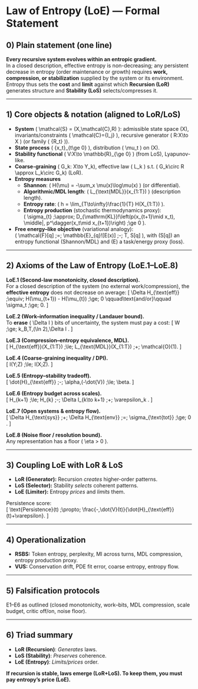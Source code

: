 # Law of Entropy (LoE) — Formal Statement

## 0) Plain statement (one line)

**Every recursive system evolves within an entropic gradient.**  
In a closed description, effective entropy is non-decreasing; any persistent decrease in entropy (order maintenance or growth) requires **work, compression, or stabilization** supplied by the system or its environment. Entropy thus sets the **cost** and **limit** against which **Recursion (LoR)** generates structure and **Stability (LoS)** selects/compresses it.

---

## 1) Core objects & notation (aligned to LoR/LoS)

- **System** \( \mathcal{S} = (X,\mathcal{C},R) \): admissible state space \(X\), invariants/constraints \( \mathcal{C}=\{I_j\} \), recursive generator \( R:X\to X \) (or family \( \{R_t\} \)).
- **State process** \( \{x_t\}_{t\ge 0} \), distribution \( \mu_t \) on \(X\).
- **Stability functional** \( V:X\to \mathbb{R}_{\ge 0} \) (from LoS), Lyapunov-like.
- **Coarse-graining** \( G_k: X\to Y_k\), effective law \( L_k \) s.t. \( G_k\circ R \approx L_k\circ G_k\) (LoR).
- **Entropy measures**
  - **Shannon**: \( H(\mu) = -\sum_x \mu(x)\log\mu(x) \) (or differential).
  - **Algorithmic/MDL length**: \( L_{\text{MDL}}(x_{1:T}) \) (description length).
  - **Entropy rate**: \( h = \lim_{T\to\infty}\frac{1}{T} H(X_{1:T}) \).
  - **Entropy production** (stochastic thermodynamics proxy):  
    \( \sigma_{t} \;\approx\; D_{\mathrm{KL}}\!\left(p(x_{t+1}\mid x_t)\, \middle\|\, p^\dagger(x_t\mid x_{t+1})\right) \;\ge 0 \).
- **Free energy–like objective** (variational analogy):  
  \( \mathcal{F}[q] \;=\; \mathbb{E}_{q}\![E(x)] \;-\; T\, S[q] \), with \(S[q]\) an entropy functional (Shannon/MDL) and \(E\) a task/energy proxy (loss).

---

## 2) Axioms of the Law of Entropy (LoE.1–LoE.8)

**LoE.1 (Second-law monotonicity, closed description).**  
For a closed description of the system (no external work/compression), the **effective entropy** does not decrease on average:
\[
\Delta H_{\text{eff}} \;\equiv\; H(\mu_{t+1}) - H(\mu_{t}) \;\ge\; 0
\qquad\text{and/or}\qquad \sigma_t \;\ge\; 0.
\]

**LoE.2 (Work–information inequality / Landauer bound).**  
To **erase** \( \Delta I \) bits of uncertainty, the system must pay a cost:
\[
W \;\ge\; k_B\,T\,(\ln 2)\,\Delta I .
\]

**LoE.3 (Compression–entropy equivalence, MDL).**  
\[
H_{\text{eff}}(X_{1:T}) \;\le\; L_{\text{MDL}}(X_{1:T}) \;+\; \mathcal{O}(1).
\]

**LoE.4 (Coarse-graining inequality / DPI).**  
\[
I(Y;Z) \;\le\; I(X;Z).
\]

**LoE.5 (Entropy–stability tradeoff).**  
\[
\dot{H}_{\text{eff}} \;-\; \alpha\,(-\dot{V}) \;\le\; \beta.
\]

**LoE.6 (Entropy budget across scales).**  
\[
H_{k+1} \;\le\; H_{k} \;-\; \Delta I_{k\to k+1} \;+\; \varepsilon_k .
\]

**LoE.7 (Open systems & entropy flow).**  
\[
\Delta H_{\text{sys}} \;+\; \Delta H_{\text{env}} \;=\; \sigma_{\text{tot}} \;\ge\; 0 .
\]

**LoE.8 (Noise floor / resolution bound).**  
Any representation has a floor \( \eta > 0 \).

---

## 3) Coupling LoE with LoR & LoS

- **LoR (Generator):** Recursion *creates* higher-order patterns.  
- **LoS (Selector):** Stability *selects* coherent patterns.  
- **LoE (Limiter):** Entropy *prices* and *limits* them.

Persistence score:  
\[
\text{Persistence}(t) \;\propto\; \frac{-\,\dot{V}(t)}{\dot{H}_{\text{eff}}(t)+\varepsilon}.
\]

---

## 4) Operationalization

- **RSBS:** Token entropy, perplexity, MI across turns, MDL compression, entropy production proxy.  
- **VUS:** Conservation drift, PDE fit error, coarse entropy, entropy flow.

---

## 5) Falsification protocols

E1–E6 as outlined (closed monotonicity, work–bits, MDL compression, scale budget, critic off/on, noise floor).

---

## 6) Triad summary

- **LoR (Recursion)**: *Generates* laws.  
- **LoS (Stability)**: *Preserves* coherence.  
- **LoE (Entropy)**: *Limits/prices* order.

**If recursion is stable, laws emerge (LoR+LoS). To keep them, you must pay entropy’s price (LoE).**
